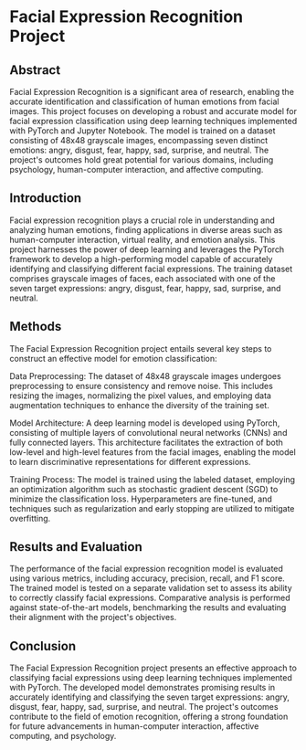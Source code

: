 # Facial Expression Recognition Project
## Abstract
Facial Expression Recognition is a significant area of research, enabling the accurate identification and classification of human emotions from facial images. This project focuses on developing a robust and accurate model for facial expression classification using deep learning techniques implemented with PyTorch and Jupyter Notebook. The model is trained on a dataset consisting of 48x48 grayscale images, encompassing seven distinct emotions: angry, disgust, fear, happy, sad, surprise, and neutral. The project's outcomes hold great potential for various domains, including psychology, human-computer interaction, and affective computing.

## Introduction
Facial expression recognition plays a crucial role in understanding and analyzing human emotions, finding applications in diverse areas such as human-computer interaction, virtual reality, and emotion analysis. This project harnesses the power of deep learning and leverages the PyTorch framework to develop a high-performing model capable of accurately identifying and classifying different facial expressions. The training dataset comprises grayscale images of faces, each associated with one of the seven target expressions: angry, disgust, fear, happy, sad, surprise, and neutral.

## Methods
The Facial Expression Recognition project entails several key steps to construct an effective model for emotion classification:

Data Preprocessing: The dataset of 48x48 grayscale images undergoes preprocessing to ensure consistency and remove noise. This includes resizing the images, normalizing the pixel values, and employing data augmentation techniques to enhance the diversity of the training set.

Model Architecture: A deep learning model is developed using PyTorch, consisting of multiple layers of convolutional neural networks (CNNs) and fully connected layers. This architecture facilitates the extraction of both low-level and high-level features from the facial images, enabling the model to learn discriminative representations for different expressions.

Training Process: The model is trained using the labeled dataset, employing an optimization algorithm such as stochastic gradient descent (SGD) to minimize the classification loss. Hyperparameters are fine-tuned, and techniques such as regularization and early stopping are utilized to mitigate overfitting.

## Results and Evaluation
The performance of the facial expression recognition model is evaluated using various metrics, including accuracy, precision, recall, and F1 score. The trained model is tested on a separate validation set to assess its ability to correctly classify facial expressions. Comparative analysis is performed against state-of-the-art models, benchmarking the results and evaluating their alignment with the project's objectives.

## Conclusion
The Facial Expression Recognition project presents an effective approach to classifying facial expressions using deep learning techniques implemented with PyTorch. The developed model demonstrates promising results in accurately identifying and classifying the seven target expressions: angry, disgust, fear, happy, sad, surprise, and neutral. The project's outcomes contribute to the field of emotion recognition, offering a strong foundation for future advancements in human-computer interaction, affective computing, and psychology.
